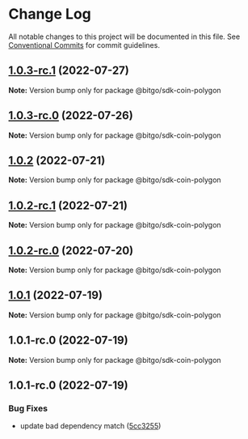 # Change Log

All notable changes to this project will be documented in this file.
See [Conventional Commits](https://conventionalcommits.org) for commit guidelines.

## [1.0.3-rc.1](https://github.com/BitGo/BitGoJS/compare/@bitgo/sdk-coin-polygon@1.0.3-rc.0...@bitgo/sdk-coin-polygon@1.0.3-rc.1) (2022-07-27)

**Note:** Version bump only for package @bitgo/sdk-coin-polygon





## [1.0.3-rc.0](https://github.com/BitGo/BitGoJS/compare/@bitgo/sdk-coin-polygon@1.0.2...@bitgo/sdk-coin-polygon@1.0.3-rc.0) (2022-07-26)

**Note:** Version bump only for package @bitgo/sdk-coin-polygon





## [1.0.2](https://github.com/BitGo/BitGoJS/compare/@bitgo/sdk-coin-polygon@1.0.2-rc.1...@bitgo/sdk-coin-polygon@1.0.2) (2022-07-21)

**Note:** Version bump only for package @bitgo/sdk-coin-polygon





## [1.0.2-rc.1](https://github.com/BitGo/BitGoJS/compare/@bitgo/sdk-coin-polygon@1.0.2-rc.0...@bitgo/sdk-coin-polygon@1.0.2-rc.1) (2022-07-21)

**Note:** Version bump only for package @bitgo/sdk-coin-polygon





## [1.0.2-rc.0](https://github.com/BitGo/BitGoJS/compare/@bitgo/sdk-coin-polygon@1.0.1...@bitgo/sdk-coin-polygon@1.0.2-rc.0) (2022-07-20)

**Note:** Version bump only for package @bitgo/sdk-coin-polygon





## [1.0.1](https://github.com/BitGo/BitGoJS/compare/@bitgo/sdk-coin-polygon@1.0.1-rc.0...@bitgo/sdk-coin-polygon@1.0.1) (2022-07-19)

**Note:** Version bump only for package @bitgo/sdk-coin-polygon





## 1.0.1-rc.0 (2022-07-19)

**Note:** Version bump only for package @bitgo/sdk-coin-polygon

## 1.0.1-rc.0 (2022-07-19)

### Bug Fixes

- update bad dependency match ([5cc3255](https://github.com/BitGo/BitGoJS/commit/5cc3255aecba1ffb112da3ba10d8d36d2074b3e3))
